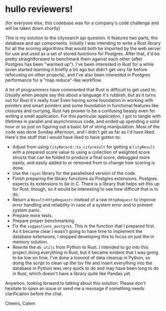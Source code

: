 # hullo reviewers!

(for everyone else, this codebase was for a company's code challenge and will be taken down shortly)

This is my solution to the citysearch api question.
It features two parts, the database and api components.
Initially I was intending to write a Rust library for all the scoring algorithms that would both be imported by the web server for use and used as a set of stored functions for Postgres.
After that, it'd be pretty straightforward to benchmark them against each other (after Postgres has been "warmed up").
I've been interested in Rust for a while (even started learning it briefly a bit ago but didn't get very far before refocusing on other projects), and I've also been interested in Postgres performance for a "map reduce"-like workflow.

A lot of programmers have commented that Rust is difficult to get used to.
Usually when people say this about a language it's rubbish, but as it turns out for Rust it's really true!
Even having some foundation in working with pointers and smart pointers and some foundation in functional features like closures and currying, Rust has proven to be a confusing beasty even for writing a small application.
For this particular application, I got to tangle with lifetimes in parallel and asynchronous code, and ended up spending a solid hour or so just on figuring out a basic bit of string manipulation.
Most of the code was done Sunday afternoon, and I didn't get as far as I'd have liked.
Here's the stuff that I would have liked to have gotten to:

- Adjust from using `CityRecord::to_cityresult` for getting a `CityResult` with a prepared score value to using a collection of weighted score structs that can be folded to produce a final score, debugged more easily, and easily added to or removed from to change how scoring is done.
- Use the `rayon` library for the parallelised version of the code.
- Finish preparing the library functions as Postgres extensions.  Postgres expects its extensions to be in C.  There is a library that helps set this up for Rust, though, so it would be interesting to see how difficult that is to do.
- Return a `Result<HttpRequest>` instead of a raw `HttpRequest` to improve error handling and reliability in case of a system error and to prevent system panic.
- Prepare more tests.
- Prepare proper benchmarking.
- Fix the `suggestions_postgres`.  This is the function that I prepared first.  As it became clear I wasn't going to have time to implement the database extensions, I stopped developing this to focus on just the in memory solution.
- Rewrite the `db_utils` from Python to Rust.  I intended to go into this project doing everything in Rust, but it became evident that I was going to be low on time.  I've done a looooot of data cleanup in Python, so doing the script to clean up the tsv file and insert everything into the database in Python was very quick to do and may have been long to do in Rust, which doesn't have a library quite like Pandas yet.

Anywhoo, looking forward to talking about this solution.
Please don't hesitate to open an issue or send me a message if something needs clarification before the chat.


Cheers,
Calem
